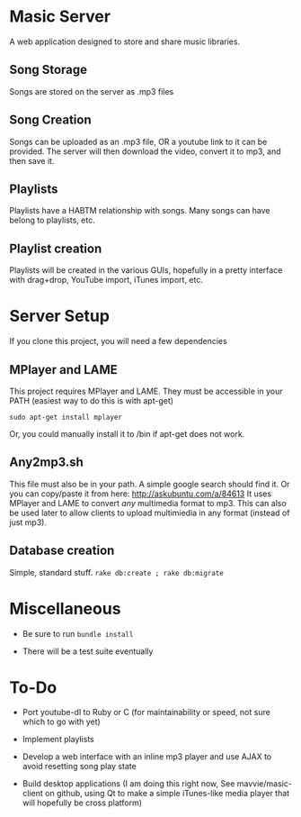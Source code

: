 Masic Server
==============

A web application designed to store and share music libraries.


Song Storage
-------------
Songs are stored on the server as .mp3 files

Song Creation
----------------
Songs can be uploaded as an .mp3 file, OR a youtube link to it can be provided. The server will then download the video, convert it to mp3, and then save it.

Playlists
-----------
Playlists have a HABTM relationship with songs. Many songs can have belong to playlists, etc.

Playlist creation
--------------------
Playlists will be created in the various GUIs, hopefully in a pretty interface with drag+drop, YouTube import, iTunes import, etc.



Server Setup
==============
If you clone this project, you will need a few dependencies

MPlayer and LAME
-----------------
This project requires MPlayer and LAME. They must be accessible in your PATH (easiest way to do this is with apt-get)

`sudo apt-get install mplayer`

Or, you could manually install it to /bin if apt-get does not work.

Any2mp3.sh
------------
This file must also be in your path. A simple google search should find it. Or you can copy/paste it from here: http://askubuntu.com/a/84613
It uses MPlayer and LAME to convert *any* multimedia format to mp3. This can also be used later to allow clients to upload multimiedia in any format (instead of just mp3).

Database creation
-------------------
Simple, standard stuff. 
`rake db:create ; rake db:migrate`

Miscellaneous
=============

* Be sure to run `bundle install`

* There will be a test suite eventually

To-Do
======

* Port youtube-dl to Ruby or C (for maintainability or speed, not sure which to go with yet)

* Implement playlists

* Develop a web interface with an inline mp3 player and use AJAX to avoid resetting song play state

* Build desktop applications (I am doing this right now, See mavvie/masic-client on github, using Qt to make a simple iTunes-like media player that will hopefully be cross platform)
